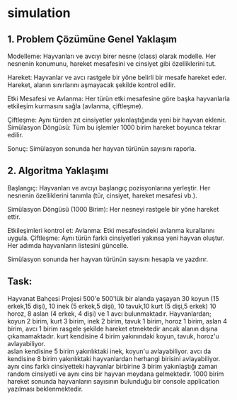 # simulation
#####
## 1. Problem Çözümüne Genel Yaklaşım
Modelleme:
Hayvanları ve avcıyı birer nesne (class) olarak modelle.
Her nesnenin konumunu, hareket mesafesini ve cinsiyet gibi özelliklerini tut.

Hareket:
Hayvanlar ve avcı rastgele bir yöne belirli bir mesafe hareket eder.
Hareket, alanın sınırlarını aşmayacak şekilde kontrol edilir.

Etki Mesafesi ve Avlanma:
Her türün etki mesafesine göre başka hayvanlarla etkileşim kurmasını sağla (avlanma, çiftleşme).

Çiftleşme:
Aynı türden zıt cinsiyetler yakınlaştığında yeni bir hayvan eklenir.
Simülasyon Döngüsü:
Tüm bu işlemler 1000 birim hareket boyunca tekrar edilir.

Sonuç:
Simülasyon sonunda her hayvan türünün sayısını raporla.

## 2. Algoritma Yaklaşımı
Başlangıç:
Hayvanları ve avcıyı başlangıç pozisyonlarına yerleştir.
Her nesnenin özelliklerini tanımla (tür, cinsiyet, hareket mesafesi vb.).

Simülasyon Döngüsü (1000 Birim):
Her nesneyi rastgele bir yöne hareket ettir.

Etkileşimleri kontrol et:
Avlanma: Etki mesafesindeki avlanma kurallarını uygula.
Çiftleşme: Aynı türün farklı cinsiyetleri yakınsa yeni hayvan oluştur.
Her adımda hayvanların listesini güncelle.

Simülasyon sonunda her hayvan türünün sayısını hesapla ve yazdırır.


## Task:
Hayvanat Bahçesi Projesi 
500'e 500'lük bir alanda yaşayan 30 koyun (15 erkek,15 dişi), 10 inek (5 erkek,5 dişi), 
10 tavuk,10 kurt (5 dişi,5 erkek) 10 horoz, 8 aslan (4 erkek, 4 dişi) ve 1 avcı 
bulunmaktadır. 
Hayvanlardan;  
koyun 2 birim, 
kurt 3 birim, 
inek 2 birim, 
tavuk 1 birim, 
horoz 1 birim, 
aslan 4 birim, 
avcı 1 birim rasgele şekilde hareket etmektedir ancak alanın dışına çıkamamaktadır. 
kurt kendisine 4 birim yakınındaki koyun, tavuk, horoz'u avlayabiliyor.  
aslan kendisine 5 birim yakınlıktaki inek, koyun'u avlayabiliyor. 
avcı da kendisine 8 birim yakınlıktaki hayvanlardan herhangi birisini avlayabiliyor. 
aynı cins farklı cinsiyetteki hayvanlar birbirine 3 birim yakınlaştığı zaman random 
cinsiyetli ve aynı cins bir hayvan meydana gelmektedir. 
1000 birim hareket sonunda hayvanların sayısının bulunduğu bir console application 
yazılması beklenmektedir. 

